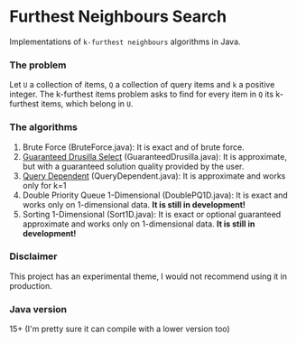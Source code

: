 # Furthest Neighbours Search
Implementations of `k-furthest neighbours` algorithms in Java.

### The problem
Let `U` a collection of items, `Q` a collection of query items and `k` a positive integer. The k-furthest items
problem asks to find for every item in `Q` its k-furthest items, which belong in `U`.

### The algorithms
1. Brute Force (BruteForce.java): It is exact and of brute force.
2. [Guaranteed Drusilla Select](http://www.ratml.org/pub/pdf/2017exploiting.pdf) (GuaranteedDrusilla.java): It is approximate, but with a guaranteed solution quality
provided by the user.
3. [Query Dependent](https://www.itu.dk/people/pagh/papers/approx-furthest-neighbor-SISAP15.pdf) (QueryDependent.java): It is approximate and works only for k=1
4. Double Priority Queue 1-Dimensional (DoublePQ1D.java): It is exact and works only on 1-dimensional data. **It is still in development!**
5. Sorting 1-Dimensional (Sort1D.java): It is exact or optional guaranteed approximate and works only on 1-dimensional data. **It is still in development!**

### Disclaimer
This project has an experimental theme, I would not recommend using it in production.

### Java version
15+ (I'm pretty sure it can compile with a lower version too)
